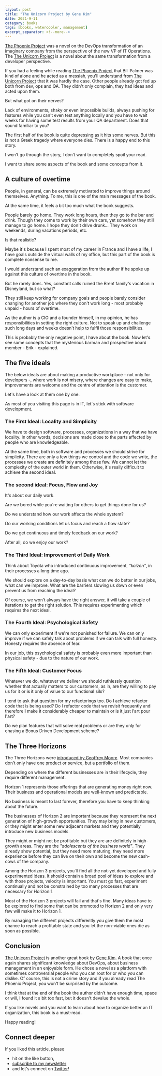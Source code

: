 ```yaml
---
layout: post
title: "The Unicorn Project by Gene Kim"
date: 2021-9-11
category: books
tags: [books, watercooler, management]
excerpt_separator: <!--more-->
---
```

[The Phoenix Project](https://devreads.sandordargo.com/the-phoenix-project-by-gene-kim/) was a novel on the DevOps transformation of an imaginary company from the perspective of the new VP of IT Operations. The [The Unicorn Project](https://www.amazon.com/gp/product/1942788762/ref=as_li_qf_asin_il_tl?ie=UTF8&tag=sandordargo-20&creative=9325&linkCode=as2&creativeASIN=1942788762&linkId=ba3f4d718b13e059efa6c23e16a5787d) is a novel about the same transformation from a developer perspective.

If you had a feeling while reading [The Phoenix Project](https://devreads.sandordargo.com/the-phoenix-project-by-gene-kim/) that Bill Palmer was kind of alone and he acted as a messiah, you'll understand from [The Unicorn Project](https://www.amazon.com/gp/product/1942788762/ref=as_li_qf_asin_il_tl?ie=UTF8&tag=sandordargo-20&creative=9325&linkCode=as2&creativeASIN=1942788762&linkId=ba3f4d718b13e059efa6c23e16a5787d) that it was hardly the case. Other people already got fed up both from dev, ops and QA. They didn't only complain, they had ideas and acted upon them.

But what got on their nerves?

Lack of environments, shaky or even impossible builds, always pushing for features while you can't even test anything locally and you have to wait weeks for having some test results from your QA department. Does that sound familiar to you?

The first half of the book is quite depressing as it hits some nerves. But this is not a Greek tragedy where everyone dies. There is a happy end to this story.

I won't go through the story, I don't want to completely spoil your read.

I want to share some aspects of the book and some concepts from it.

## A culture of overtime

People, in general, can be extremely motivated to improve things around themselves. Anything. To me, this is one of the main messages of the book.

At the same time, it feels a bit too much what the book suggests.

People barely go home. They work long hours, then they go to the bar and drink. Though they come to work by their own cars, yet somehow they still manage to go home. I hope they don't drive drunk... They work on weekends, during vacations periods, etc.

Is that realistic?

Maybe it's because I spent most of my career in France and I have a life, I have goals outside the virtual walls of my office, but this part of the book is complete nonsense to me.

I would understand such an exaggeration from the author if he spoke up against this culture of overtime in the book.

But he rarely does. Yes, constant calls ruined the Brent family's vacation in Disneyland, but so what?

They still keep working for company goals and people barely consider changing for another job where they don't work long - most probably unpaid - hours of overtime.

As the author is a CIO and a founder himself, in my opinion, he has responsibilities in setting the right culture. Not to speak up and challenge such long days and weeks doesn't help to fulfil those responsibilities.

This is probably the only negative point, I have about the book. Now let's see some concepts that the mysterious barman and prospective board member - Erik - explained.

## The five ideals

The below ideals are about making a productive workplace - not only for developers -, where work is not misery, where changes are easy to make, improvements are welcome and the centre of attention is the customer.

Let's have a look at them one by one.

As most of you visiting this page is in IT, let's stick with software development.

### The First Ideal: Locality and Simplicity

We have to design software, processes, organizations in a way that we have locality. In other words, decisions are made close to the parts affected by people who are knowledgeable.

At the same time, both in software and processes we should strive for simplicity. There are only a few things we control and the code we write, the processes we create are definitely among those few. We cannot let the complexity of the outer world in them. Otherwise, it's really difficult to achieve the second ideal.

### The second ideal: Focus, Flow and Joy

It's about our daily work.

Are we bored while you're waiting for others to get things done for us?

Do we understand how our work affects the whole system? 

Do our working conditions let us focus and reach a flow state?

Do we get continuous and timely feedback on our work?

After all, do we enjoy our work?

### The Third Ideal: Improvement of Daily Work

Think about Toyota who introduced continuous improvement, *"kaizen"*, in their processes a long time ago.

We should explore on a day-to-day basis what can we do better in our jobs, what can we improve. What are the barriers slowing us down or even prevent us from reaching the ideal?

Of course, we won't always have the right answer, it will take a couple of iterations to get the right solution. This requires experimenting which requires the next ideal.

### The Fourth Ideal: Psychological Safety

We can only experiment if we're not punished for failure. We can only improve if we can safely talk about problems if we can talk with full honesty. Honesty requires the absence of fear.

In our job, this psychological safety is probably even more important than physical safety - due to the nature of our work.

### The Fifth Ideal: Customer Focus

Whatever we do, whatever we deliver we should ruthlessly question whether that actually matters to our customers, as in, are they willing
to pay us for it or is it only of value to our functional silo?

I tend to ask that question for my refactorings too. Do I achieve refactor code that is being used? Do I refactor code that we revisit frequently and therefore I make it considerably cheaper to maintain or is it just l'art pour l'art?

Do we plan features that will solve real problems or are they only for chasing a Bonus Driven Development scheme?

## The Three Horizons

The Three Horizons were [introduced by Geoffrey Moore](https://hbr.org/2007/07/to-succeed-in-the-long-term-focus-on-the-middle-term). Most companies don't only have one product or service, but a portfolio of them.

Depending on where the different businesses are in their lifecycle, they require different management.

Horizon 1 represents those offerings that are generating money right now. Their business and operational models are well-known and predictable.

No business is meant to last forever, therefore you have to keep thinking about the future.

The businesses of Horizon 2 are important because they represent the next generation of high-growth opportunities. They may bring in new customers, or they might enter some new adjacent markets and they potentially introduce new business models.

They might or might not be profitable but they are are definitely in high-growth areas. They are the *"adolescents of the business world"*. They already show potential, but they need more maturing, they need more experience before they can live on their own and become the new cash-cows of the company.

Among the Horizon 3 projects, you'll find all the not-yet developed and fully experimented ideas. It should contain a broad pool of ideas to explore and with those projects, velocity is important. You must go fast, experiment continually and not be constrained by too many processes that are necessary for Horizon 1.

Most of the Horizon 3 projects will fail and that's fine. Many ideas have to be explored to find some that can be promoted to Horizon 2 and only very few will make it to Horizon 1.

By managing the different projects differently you give them the most chance to reach a profitable state and you let the non-viable ones die as soon as possible.

## Conclusion

[The Unicorn Project](https://www.amazon.com/gp/product/1942788762/ref=as_li_qf_asin_il_tl?ie=UTF8&tag=sandordargo-20&creative=9325&linkCode=as2&creativeASIN=1942788762&linkId=ba3f4d718b13e059efa6c23e16a5787d) is another great book by [Gene Kim](https://twitter.com/RealGeneKim). A book that once again shares significant knowledge about DevOps, about business management in an enjoyable form. He chose a novel as a platform with sometimes controversial people who you can root for or who you can dislike. Of course, this is not a crime story and if you already read The Phoenix Project, you won't be surprised by the outcome.

I think that at the end of the book the author didn't have enough time, space or will, I found it a bit too fast, but it doesn't devalue the whole.

If you like novels and you want to learn about how to organize better an IT organization, this book is a must-read.

Happy reading!

## Connect deeper

If you liked this article, please 
- hit on the like button,  
- [subscribe to my newsletter](http://eepurl.com/gvcv1j) 
- and let's connect on [Twitter](https://twitter.com/SandorDargo)!
